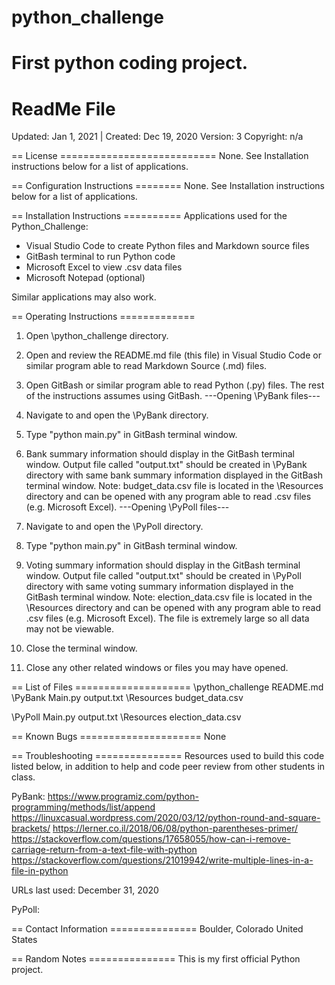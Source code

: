# python_challenge
First python coding project.
================
ReadMe File
================

Updated: Jan 1, 2021 | Created: Dec 19, 2020
Version: 3
Copyright: n/a

== License ===========================
None. See Installation instructions below for a list of applications.


== Configuration Instructions ========
None. See Installation instructions below for a list of applications.


== Installation Instructions ==========
Applications used for the Python_Challenge:
- Visual Studio Code to create Python files and Markdown source files
- GitBash terminal to run Python code
- Microsoft Excel to view .csv data files
- Microsoft Notepad (optional)

Similar applications may also work.


== Operating Instructions =============
1. Open \python_challenge directory.
2. Open and review the README.md file (this file) in Visual Studio Code or similar program able to read Markdown Source (.md) files.
3. Open GitBash or similar program able to read Python (.py) files.
    The rest of the instructions assumes using GitBash.
---Opening \PyBank files---
3. Navigate to and open the \PyBank directory.
4. Type "python main.py" in GitBash terminal window.
5. Bank summary information should display in the GitBash terminal window. Output file called "output.txt" should be created in \PyBank directory with same bank summary information displayed in the GitBash terminal window.
Note: budget_data.csv file is located in the \Resources directory and can be opened with any program able to read .csv files (e.g. Microsoft Excel).
---Opening \PyPoll files---
6. Navigate to and open the \PyPoll directory.
7. Type "python main.py" in GitBash terminal window.
8. Voting summary information should display in the GitBash terminal window. Output file called "output.txt" should be created in \PyPoll directory with same voting summary information displayed in the GitBash terminal window.
Note: election_data.csv file is located in the \Resources directory and can be opened with any program able to read .csv files (e.g. Microsoft Excel). The file is extremely large so all data may not be viewable.

9. Close the terminal window.
10. Close any other related windows or files you may have opened.


== List of Files ====================
\python_challenge
README.md
\PyBank
    Main.py
    output.txt
    \Resources
        budget_data.csv

\PyPoll
    Main.py
    output.txt
    \Resources
        election_data.csv


== Known Bugs =====================
None


== Troubleshooting ===============
Resources used to build this code listed below, in addition to help and code peer review from other students in class.

PyBank:
https://www.programiz.com/python-programming/methods/list/append
https://linuxcasual.wordpress.com/2020/03/12/python-round-and-square-brackets/
https://lerner.co.il/2018/06/08/python-parentheses-primer/
https://stackoverflow.com/questions/17658055/how-can-i-remove-carriage-return-from-a-text-file-with-python
https://stackoverflow.com/questions/21019942/write-multiple-lines-in-a-file-in-python

URLs last used: December 31, 2020

PyPoll:



== Contact Information ===============
Boulder, Colorado   United States


== Random Notes ===============
This is my first official Python project.
